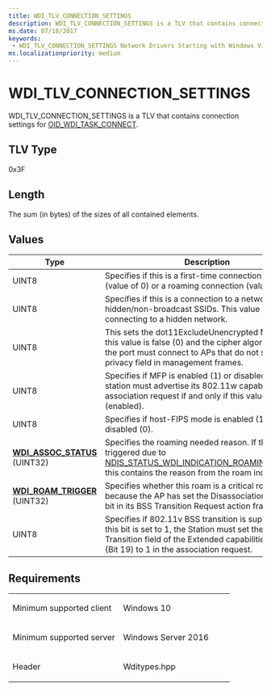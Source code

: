 ```yaml
---
title: WDI_TLV_CONNECTION_SETTINGS
description: WDI_TLV_CONNECTION_SETTINGS is a TLV that contains connection settings for OID_WDI_TASK_CONNECT.
ms.date: 07/18/2017
keywords:
 - WDI_TLV_CONNECTION_SETTINGS Network Drivers Starting with Windows Vista
ms.localizationpriority: medium
---
```


# WDI\_TLV\_CONNECTION\_SETTINGS


WDI\_TLV\_CONNECTION\_SETTINGS is a TLV that contains connection settings for [OID\_WDI\_TASK\_CONNECT](./oid-wdi-task-connect.md).

## TLV Type


0x3F

## Length


The sum (in bytes) of the sizes of all contained elements.

## Values


| Type                                                         | Description                                                                                                                                                                                                               |
|--------------------------------------------------------------|---------------------------------------------------------------------------------------------------------------------------------------------------------------------------------------------------------------------------|
| UINT8                                                        | Specifies if this is a first-time connection request (value of 0) or a roaming connection (value of 1).                                                                                                                   |
| UINT8                                                        | Specifies if this is a connection to a network with hidden/non-broadcast SSIDs. This value is 1 when connecting to a hidden network.                                                                                      |
| UINT8                                                        | This sets the dot11ExcludeUnencrypted MIB. When this value is false (0) and the cipher algorithm is WEP, the port must connect to APs that do not set the privacy field in management frames.                             |
| UINT8                                                        | Specifies if MFP is enabled (1) or disabled (0). The station must advertise its 802.11w capabilities in the association request if and only if this value is set to 1 (enabled).                                          |
| UINT8                                                        | Specifies if host-FIPS mode is enabled (1) or disabled (0).                                                                                                                                                               |
| [**WDI\_ASSOC\_STATUS**](/windows-hardware/drivers/ddi/wditypes/ne-wditypes-_wdi_assoc_status) (UINT32) | Specifies the roaming needed reason. If this is triggered due to [NDIS\_STATUS\_WDI\_INDICATION\_ROAMING\_NEEDED](./ndis-status-wdi-indication-roaming-needed.md), this contains the reason from the roam indication. |
| [**WDI\_ROAM\_TRIGGER**](/windows-hardware/drivers/ddi/wditypes/ne-wditypes-_wdi_roam_trigger) (UINT32) | Specifies whether this roam is a critical roam because the AP has set the Disassociation Imminent bit in its BSS Transition Request action frame.                                                                         |
| UINT8                                                        | Specifies if 802.11v BSS transition is supported. If this bit is set to 1, the Station must set the BSS Transition field of the Extended capabilities element (Bit 19) to 1 in the association request.                   |

 

Requirements
------------

<table>
<colgroup>
<col width="50%" />
<col width="50%" />
</colgroup>
<tbody>
<tr class="odd">
<td><p>Minimum supported client</p></td>
<td><p>Windows 10</p></td>
</tr>
<tr class="even">
<td><p>Minimum supported server</p></td>
<td><p>Windows Server 2016</p></td>
</tr>
<tr class="odd">
<td><p>Header</p></td>
<td>Wditypes.hpp</td>
</tr>
</tbody>
</table>

 

